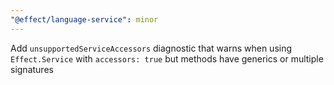 ```yaml
---
"@effect/language-service": minor
---
```


Add `unsupportedServiceAccessors` diagnostic that warns when using `Effect.Service` with `accessors: true` but methods have generics or multiple signatures